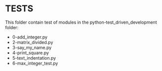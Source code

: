 # TESTS

This folder contain test of modules in the python-test_driven_development folder:
- 0-add_integer.py
- 2-matrix_divided.py
- 3-say_my_name.py
- 4-print_square.py
- 5-text_indentation.py
- 6-max_integer_test.py
